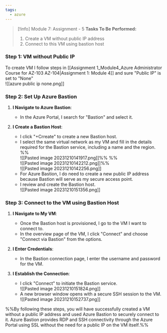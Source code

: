 ```yaml
---
tags:
  - azure
---
```

> [!info] Module 7: Assignment - 5
> **Tasks To Be Performed:** 
> 1. Create a VM without public IP address 
> 2. Connect to this VM using bastion host


### Step 1: VM without Public IP
To create VM I follow steps in [[Assignment 1_Module4_Azure Administrator Course for AZ-103 AZ-104|Assignment 1: Module 4]]
 and sure "Public IP" is set to "None"
<br>![[azure public ip none.png]]

### Step 2: Set Up Azure Bastion

1. **I Navigate to Azure Bastion**:
    
    - In the Azure Portal, I search for "Bastion" and select it.
2. **I Create a Bastion Host**:
    
    - I click "+Crreate" to create a new Bastion host.
    - I select the same virtual network as my VM and fill in the details required for the Bastion service, including a name and the region.
      %%<br>![[Pasted image 20231210141917.png]]%%
      %%<br>![[Pasted image 20231210142212.png]]%%
      <br>![[Pasted image 20231210142256.png]]
    - For Azure Bastion, I do need to create a new public IP address because Bastion will serve as my secure access point.
    - I review and create the Bastion host.
      <br>![[Pasted image 20231210151356.png]]


### Step 3: Connect to the VM using Bastion Host

1. **I Navigate to My VM**:
    
    - Once the Bastion host is provisioned, I go to the VM I want to connect to.
    - In the overview page of the VM, I click "Connect" and choose "Connect via Bastion" from the options.
2. **I Enter Credentials**:
    
    - In the Bastion connection page, I enter the username and password for the VM.
3. **I Establish the Connection**:
    - I click "Connect" to initiate the Bastion service.
      <br>![[Pasted image 20231210151824.png]]
    - A new browser window opens with a secure SSH session to the VM.
      <br>![[Pasted image 20231210152737.png]]



%%By following these steps, you will have successfully created a VM without a public IP address and used Azure Bastion to securely connect to it. Azure Bastion provides RDP and SSH connectivity through the Azure Portal using SSL without the need for a public IP on the VM itself.%%